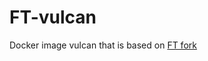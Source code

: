 # FT-vulcan

Docker image vulcan that is based on [FT fork][1]

[1]: https://github.com/Financial-Times/vulcand

